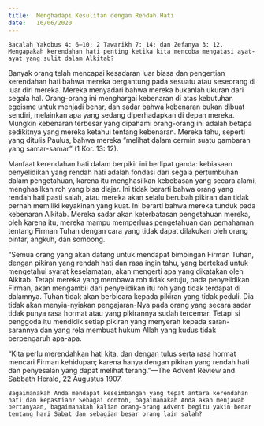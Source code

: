 ```yaml
---
title:  Menghadapi Kesulitan dengan Rendah Hati
date:   16/06/2020
---
```


`Bacalah Yakobus 4: 6–10; 2 Tawarikh 7: 14; dan Zefanya 3: 12. Mengapakah kerendahan hati penting ketika kita mencoba mengatasi ayat-ayat yang sulit dalam Alkitab?` 

Banyak orang telah mencapai kesadaran luar biasa dan pengertian kerendahan hati bahwa mereka bergantung pada sesuatu atau seseorang di luar diri mereka. Mereka menyadari bahwa mereka bukanlah ukuran dari segala hal. Orang-orang ini menghargai kebenaran di atas kebutuhan egoisme untuk menjadi benar, dan sadar bahwa kebenaran bukan dibuat sendiri, melainkan apa yang sedang diperhadapkan di depan mereka. Mungkin kebenaran terbesar yang dipahami orang-orang ini adalah betapa sedikitnya yang mereka ketahui tentang kebenaran. Mereka tahu, seperti yang ditulis Paulus, bahwa mereka “melihat dalam cermin suatu gambaran yang samar-samar” (1 Kor. 13: 12). 

Manfaat kerendahan hati dalam berpikir ini berlipat ganda: kebiasaan penyelidikan yang rendah hati adalah fondasi dari segala pertumbuhan dalam pengetahuan, karena itu menghasilkan kebebasan yang secara alami, menghasilkan roh yang bisa diajar. Ini tidak berarti bahwa orang yang rendah hati pasti salah, atau mereka akan selalu berubah pikiran dan tidak pernah memiliki keyakinan yang kuat. Ini berarti bahwa mereka tunduk pada kebenaran Alkitab. Mereka sadar akan keterbatasan pengetahuan mereka, oleh karena itu, mereka mampu memperluas pengetahuan dan pemahaman tentang Firman Tuhan dengan cara yang tidak dapat dilakukan oleh orang pintar, angkuh, dan sombong. 

“Semua orang yang akan datang untuk mendapat bimbingan Firman Tuhan, dengan pikiran yang rendah hati dan rasa ingin tahu, yang bertekad untuk mengetahui syarat keselamatan, akan mengerti apa yang dikatakan oleh Alkitab. Tetapi mereka yang membawa roh tidak setuju, pada penyelidikan Firman, akan mengambil dari penyelidikan itu roh yang tidak terdapat di dalamnya. Tuhan tidak akan berbicara kepada pikiran yang tidak peduli. Dia tidak akan menyia-nyiakan pengajaran-Nya pada orang yang secara sadar tidak punya rasa hormat atau yang pikirannya sudah tercemar. Tetapi si penggoda itu mendidik setiap pikiran yang menyerah kepada saran-sarannya dan yang rela membuat hukum Allah yang kudus tidak berpengaruh apa-apa. 

“Kita perlu merendahkan hati kita, dan dengan tulus serta rasa hormat mencari Firman kehidupan; karena hanya dengan pikiran yang rendah hati dan penyesalan yang dapat melihat terang.”—The Advent Review and Sabbath Herald, 22 Augustus 1907. 

`Bagaimanakah Anda mendapat keseimbangan yang tepat antara kerendahan hati dan kepastian? Sebagai contoh, bagaimanakah Anda akan menjawab pertanyaan, bagaimanakah kalian orang-orang Advent begitu yakin benar tentang hari Sabat dan sebagian besar orang lain salah?`